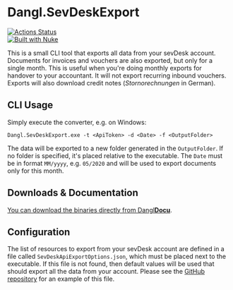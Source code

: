 # Dangl.SevDeskExport

[![Actions Status](https://github.com/GeorgDangl/Dangl.SevDeskExport/workflows/continuous/badge.svg)](https://github.com/GeorgDangl/Dangl.SevDeskExport/actions)  
[![Built with Nuke](http://nuke.build/rounded)](https://www.nuke.build) 

This is a small CLI tool that exports all data from your sevDesk account. Documents for invoices and vouchers are also exported, but only for a single month. This is useful when you're doing monthly exports for handover to your accountant.
It will not export recurring inbound vouchers. Exports will also download credit notes (_Stornorechnungen_ in German).

## CLI Usage

Simply execute the converter, e.g. on Windows:

    Dangl.SevDeskExport.exe -t <ApiToken> -d <Date> -f <OutputFolder>

The data will be exported to a new folder generated in the `OutputFolder`. If no folder is specified, it's placed relative to the executable. The `Date` must be in format `MM/yyyy`, e.g. `05/2020` and will be used to export documents only for this month.

## Downloads & Documentation

[You can download the binaries directly from Dangl**Docu**](https://docs.dangl-it.com/Projects/Dangl.SevDeskExport).

## Configuration

The list of resources to export from your sevDesk account are defined in a file called `SevDeskApiExportOptions.json`, which must be placed next to the executable. If this file
is not found, then default values will be used that should export all the data from your account. Please see the [GitHub repository](https://github.com/GeorgDangl/Dangl.SevDeskExport) for an example of this file.

